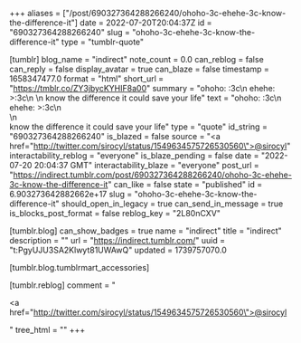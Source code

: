 +++
aliases = ["/post/690327364288266240/ohoho-3c-ehehe-3c-know-the-difference-it"]
date = 2022-07-20T20:04:37Z
id = "690327364288266240"
slug = "ohoho-3c-ehehe-3c-know-the-difference-it"
type = "tumblr-quote"

[tumblr]
blog_name = "indirect"
note_count = 0.0
can_reblog = false
can_reply = false
display_avatar = true
can_blaze = false
timestamp = 1658347477.0
format = "html"
short_url = "https://tmblr.co/ZY3jbycKYHIF8a00"
summary = "ohoho: :3c\n ehehe: >:3c\n \n know the difference it could save your life"
text = "ohoho: :3c\n<br/>ehehe: &gt;:3c\n<br/>\n<br/>know the difference it could save your life"
type = "quote"
id_string = "690327364288266240"
is_blazed = false
source = "<a href=\"http://twitter.com/sirocyl/status/1549634575726530560\">@sirocyl</a>"
interactability_reblog = "everyone"
is_blaze_pending = false
date = "2022-07-20 20:04:37 GMT"
interactability_blaze = "everyone"
post_url = "https://indirect.tumblr.com/post/690327364288266240/ohoho-3c-ehehe-3c-know-the-difference-it"
can_like = false
state = "published"
id = 6.903273642882662e+17
slug = "ohoho-3c-ehehe-3c-know-the-difference-it"
should_open_in_legacy = true
can_send_in_message = true
is_blocks_post_format = false
reblog_key = "2L80nCXV"

[tumblr.blog]
can_show_badges = true
name = "indirect"
title = "indirect"
description = ""
url = "https://indirect.tumblr.com/"
uuid = "t:PgyUJU3SA2Klwyt81UWAwQ"
updated = 1739757070.0

[tumblr.blog.tumblrmart_accessories]

[tumblr.reblog]
comment = "<p><a href=\"http://twitter.com/sirocyl/status/1549634575726530560\">@sirocyl</a></p>"
tree_html = ""
+++
